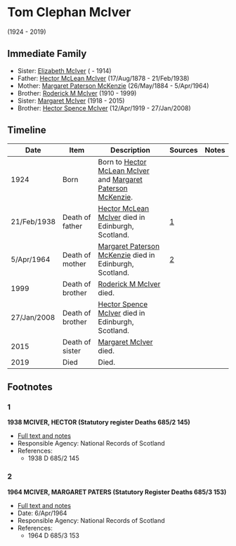 ﻿---
layout: person
subject_key: i74287888
permalink: /people/i74287888
---

# Tom Clephan McIver
(1924 - 2019)

## Immediate Family

* Sister: [Elizabeth McIver](./@80366022@-elizabeth-mciver-b-d1914.md) ( - 1914)
* Father: [Hector McLean McIver](./@62168745@-hector-mclean-mciver-b1878-8-17-d1938-2-21.md) (17/Aug/1878 - 21/Feb/1938)
* Mother: [Margaret Paterson McKenzie](./@88610293@-margaret-paterson-mckenzie-b1884-5-26-d1964-4-5.md) (26/May/1884 - 5/Apr/1964)
* Brother: [Roderick M McIver](./@90830540@-roderick-m-mciver-b1910-d1999.md) (1910 - 1999)
* Sister: [Margaret McIver](./@24380064@-margaret-mciver-b1918-d2015.md) (1918 - 2015)
* Brother: [Hector Spence McIver](./@34334364@-hector-spence-mciver-b1919-4-12-d2008-1-27.md) (12/Apr/1919 - 27/Jan/2008)

## Timeline

Date | Item | Description | Sources | Notes
---|---|---|---|---
1924 | Born | Born to [Hector McLean McIver](./@62168745@-hector-mclean-mciver-b1878-8-17-d1938-2-21.md) and [Margaret Paterson McKenzie](./@88610293@-margaret-paterson-mckenzie-b1884-5-26-d1964-4-5.md). |  | 
21/Feb/1938 | Death of father | [Hector McLean McIver](./@62168745@-hector-mclean-mciver-b1878-8-17-d1938-2-21.md) died in Edinburgh, Scotland. | [1](#1) | 
5/Apr/1964 | Death of mother | [Margaret Paterson McKenzie](./@88610293@-margaret-paterson-mckenzie-b1884-5-26-d1964-4-5.md) died in Edinburgh, Scotland. | [2](#2) | 
1999 | Death of brother | [Roderick M McIver](./@90830540@-roderick-m-mciver-b1910-d1999.md) died. |  | 
27/Jan/2008 | Death of brother | [Hector Spence McIver](./@34334364@-hector-spence-mciver-b1919-4-12-d2008-1-27.md) died in Edinburgh, Scotland. |  | 
2015 | Death of sister | [Margaret McIver](./@24380064@-margaret-mciver-b1918-d2015.md) died. |  | 
2019 | Died | Died. |  | 

## Footnotes

### 1

**1938 MCIVER, HECTOR (Statutory register Deaths 685/2 145)**

* [Full text and notes](../sources/@21259320@-1938-mciver,-hector-statutory-register-deaths-685-2-145-.md)
* Responsible Agency: National Records of Scotland
* References: 
  * 1938 D 685/2 145

### 2

**1964 MCIVER, MARGARET PATERS (Statutory Register Deaths 685/3 153)**

* [Full text and notes](../sources/@13131704@-1964-mciver,-margaret-paters-statutory-register-deaths-685-3-153-.md)
* Date: 6/Apr/1964
* Responsible Agency: National Records of Scotland
* References: 
  * 1964 D 685/3 153


